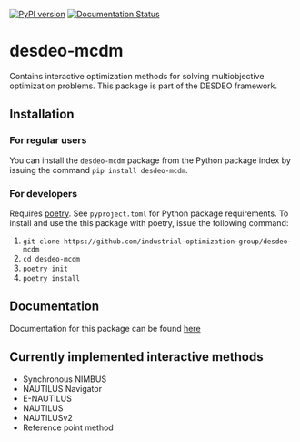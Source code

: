 [![PyPI version](https://badge.fury.io/py/desdeo-mcdm.svg)](https://badge.fury.io/py/desdeo-mcdm)
[![Documentation Status](https://readthedocs.org/projects/desdeo-mcdm/badge/?version=latest)](https://desdeo-mcdm.readthedocs.io/en/latest/?badge=latest)

# desdeo-mcdm

Contains interactive optimization methods for solving multiobjective optimization problems. This package is part of the DESDEO framework.

## Installation

### For regular users
You can install the `desdeo-mcdm` package from the Python package index by issuing the command `pip install desdeo-mcdm`.

### For developers
Requires [poetry](https://python-poetry.org/). See `pyproject.toml` for Python package requirements. To install and use the this package with poetry, issue the following command:

1. `git clone https://github.com/industrial-optimization-group/desdeo-mcdm`
2. `cd desdeo-mcdm`
3. `poetry init`
4. `poetry install`

## Documentation

Documentation for this package can be found [here](https://desdeo-mcdm.readthedocs.io/en/latest/)

## Currently implemented interactive methods

- Synchronous NIMBUS
- NAUTILUS Navigator
- E-NAUTILUS
- NAUTILUS
- NAUTILUSv2
- Reference point method


